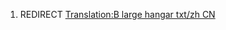 1.  REDIRECT [Translation:B large hangar txt/zh
    CN](Translation:B_large_hangar_txt/zh_CN "wikilink")